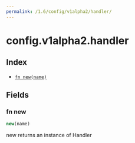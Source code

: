 ```yaml
---
permalink: /1.6/config/v1alpha2/handler/
---
```


# config.v1alpha2.handler



## Index

* [`fn new(name)`](#fn-new)

## Fields

### fn new

```ts
new(name)
```

new returns an instance of Handler
